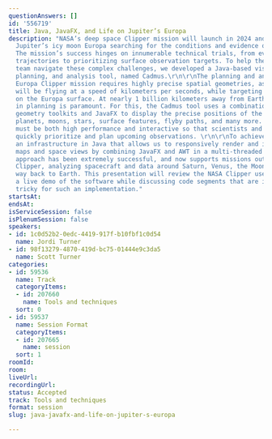 ```yaml
---
questionAnswers: []
id: '556719'
title: Java, JavaFX, and Life on Jupiter’s Europa
description: "NASA’s deep space Clipper mission will launch in 2024 and travel to
  Jupiter’s icy moon Europa searching for the conditions and evidence of organic life.
  The mission’s success hinges on innumerable technical trials, from evaluating spacecraft
  trajectories to prioritizing surface observation targets. To help the Europa Clipper
  team navigate these complex challenges, we developed a Java-based visualization,
  planning, and analysis tool, named Cadmus.\r\n\r\nThe planning and analysis of the
  Europa Clipper mission requires highly precise spatial geometries, as the spacecraft
  will be flying at a speed of kilometers per seconds, while targeting small features
  on the Europa surface. At nearly 1 billion kilometers away from Earth, precision
  in planning is paramount. For this, the Cadmus tool uses a combination of Java spatial
  geometry toolkits and JavaFX to display the precise positions of the spacecraft,
  planets, moons, stars, surface features, flyby paths, and many more. This effect
  must be both high performance and interactive so that scientists and engineers can
  quickly prioritize and plan upcoming observations. \r\n\r\nTo achieve this, we created
  an infrastructure in Java that allows us to responsively render and interact with
  maps and space views by combining JavaFX and AWT in a multi-threaded approach. This
  approach has been extremely successful, and now supports missions outside of Europa
  Clipper, analyzing spacecraft and data around Saturn, Venus, the Moon, and all the
  way back to Earth. This presentation will review the NASA Clipper use case, provide
  a live demo of the software while discussing code segments that are insightful or
  tricky for such an implementation."
startsAt: 
endsAt: 
isServiceSession: false
isPlenumSession: false
speakers:
- id: 1c0d52b2-0edc-4419-917f-b10fbf1c0d54
  name: Jordi Turner
- id: 98f13279-4870-419d-bc75-01444e9c3da5
  name: Scott Turner
categories:
- id: 59536
  name: Track
  categoryItems:
  - id: 207660
    name: Tools and techniques
  sort: 0
- id: 59537
  name: Session Format
  categoryItems:
  - id: 207665
    name: session
  sort: 1
roomId: 
room: 
liveUrl: 
recordingUrl: 
status: Accepted
track: Tools and techniques
format: session
slug: java-javafx-and-life-on-jupiter-s-europa

---
```

